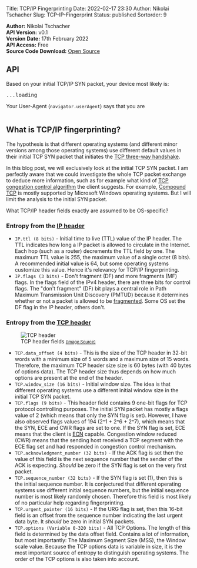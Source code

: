 Title: TCP/IP Fingerprinting
Date: 2022-02-17 23:30
Author: Nikolai Tschacher
Slug: TCP-IP-Fingerprint
Status: published
Sortorder: 9

**Author:** Nikolai Tschacher <br>
**API Version:** v0.1 <br>
**Version Date:** 17th February 2022 <br>
**API Access:** Free <br>
**Source Code Download:** [Open Source](https://github.com/NikolaiT/zardaxt)

## API

Based on your initial TCP/IP SYN packet, your device most likely is:

<pre id="tcpipFp">
...loading
</pre>

<script>
fetch('https://tcpip.incolumitas.com/classify?by_ip=1')
  .then(response => response.json())
  .then(function(data) {
    document.getElementById('tcpipFp').innerText = JSON.stringify(data, null, 2);
  })
</script>

Your User-Agent (`navigator.userAgent`) says that you are 

<pre id="userAgent">
</pre>

<script>
document.getElementById('userAgent').innerText = navigator.userAgent;
</script>


## What is TCP/IP fingerprinting?

The hypothesis is that different operating systems (and different minor versions among those operating systems) use different default values in their initial TCP SYN packet that initiates the [TCP three-way handshake](https://en.wikipedia.org/wiki/Transmission_Control_Protocol#Connection_establishment).

In this blog post, we will exclusively look at the initial TCP SYN packet. I am perfectly aware that we could investigate the whole TCP packet exchange to deduce more information, such as for example what kind of [TCP congestion control algorithm](https://en.wikipedia.org/wiki/TCP_congestion_control) the client suggests. For example, [Compound TCP](https://en.wikipedia.org/wiki/Compound_TCP) is mostly supported by Microsoft Windows operating systems. But I will limit the analysis to the initial SYN packet.

What TCP/IP header fields exactly are assumed to be OS-specific?

### Entropy from the [IP header](https://en.wikipedia.org/wiki/IPv4)

+ `IP.ttl (8 bits)` - Initial time to live (TTL) value of the IP header. The TTL indicates how long a IP packet is allowed to circulate in the Internet. Each hop (such as a router) decrements the TTL field by one. The maximum TTL value is 255, the maximum value of a single octet (8 bits). A recommended initial value is 64, but some operating systems customize this value. Hence it's relevancy for TCP/IP fingerprinting.
+ `IP.flags (3 bits)` - Don't fragment (DF) and more fragments (MF) flags. In the flags field of the IPv4 header, there are three bits for control flags. The "don't fragment" (DF) bit plays a central role in Path Maximum Transmission Unit Discovery (PMTUD) because it determines whether or not a packet is allowed to be [fragmented](https://www.cisco.com/c/en/us/support/docs/ip/generic-routing-encapsulation-gre/25885-pmtud-ipfrag.html). Some OS set the DF flag in the IP header, others don't.

### Entropy from the [TCP header](https://en.wikipedia.org/wiki/Transmission_Control_Protocol)

<figure>
    <img src="{static}/images/tcpHeader.jpg" alt="TCP header" />
    <figcaption>TCP header fields <a style="font-size: 80%" href="https://stackoverflow.com/questions/24480272/where-is-the-source-and-destination-address-fields-in-tcp-header">(Image Source)</a><span style="font-size: 60%"></span></figcaption>
</figure>

+ `TCP.data_offset (4 bits)` - This is the size of the TCP header in 32-bit words with a minimum size of 5 words and a maximum size of 15 words. Therefore, the maximum TCP header size size is 60 bytes (with 40 bytes of options data). The TCP header size thus depends on how much options are present at the end of the header. 
+ `TCP.window_size (16 bits)` - Initial window size. The idea is that different operating systems use a different initial window size in the initial TCP SYN packet.
+ `TCP.flags (9 bits)` - This header field contains 9 one-bit flags for TCP protocol controlling purposes. The initial SYN packet has mostly a flags value of 2 (which means that only the SYN flag is set). However, I have also observed flags values of 194 (2^1 + 2^6 + 2^7), which means that the SYN, ECE and CWR flags are set to one. If the SYN flag is set, ECE means that the client is [ECN](https://en.wikipedia.org/wiki/Explicit_Congestion_Notification) capable. Congestion window reduced (CWR) means that the sending host received a TCP segment with the ECE flag set and had responded in congestion control mechanism.
+ `TCP.acknowledgment_number (32 bits)` - If the ACK flag is set then the value of this field is the next sequence number that the sender of the ACK is expecting. *Should* be zero if the SYN flag is set on the very first packet.
+ `TCP.sequence_number (32 bits)` - If the SYN flag is set (1), then this is the initial sequence number. It is conjectured that different operating systems use different initial sequence numbers, but the initial sequence number is most likely randomly chosen. Therefore this field is most likely of no particular help regarding fingerprinting.
+ `TCP.urgent_pointer (16 bits)` - If the URG flag is set, then this 16-bit field is an offset from the sequence number indicating the last urgent data byte. It *should* be zero in initial SYN packets.
+ `TCP.options (Variable 0-320 bits)` - All TCP Options. The length of this field is determined by the data offset field. Contains a lot of information, but most importantly: The Maximum Segment Size (MSS), the Window scale value. Because the TCP options data is variable in size, it is the most important source of entropy to distinguish operating systems. The order of the TCP options is also taken into account.

